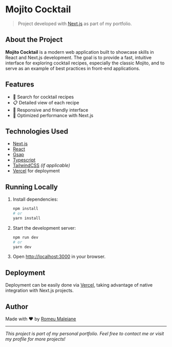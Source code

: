 # Mojito Cocktail

> Project developed with [Next.js](https://nextjs.org) as part of my portfolio.

## About the Project

**Mojito Cocktail** is a modern web application built to showcase skills in React and Next.js development. The goal is to provide a fast, intuitive interface for exploring cocktail recipes, especially the classic Mojito, and to serve as an example of best practices in front-end applications.

## Features

- 🔎 Search for cocktail recipes
- 📋 Detailed view of each recipe
- 💬 Responsive and friendly interface
- 🚀 Optimized performance with Next.js

## Technologies Used

- [Next.js](https://nextjs.org)
- [React](https://react.dev)
- [Gsap](https://gsap.com)
- [Typescript](https://www.typescriptlang.org)
- [TailwindCSS](https://tailwindcss.com) *(if applicable)*
- [Vercel](https://vercel.com) for deployment

## Running Locally

1. Install dependencies:
   ```bash
   npm install
   # or
   yarn install
   ```

2. Start the development server:
   ```bash
   npm run dev
   # or
   yarn dev
   ```

3. Open [http://localhost:3000](http://localhost:3000) in your browser.

## Deployment

Deployment can be easily done via [Vercel](https://vercel.com), taking advantage of native integration with Next.js projects.

## Author

Made with ❤️ by [Romeu Maleiane](https://github.com/romeu-maleiane)

---

*This project is part of my personal portfolio. Feel free to contact me or visit my profile for more projects!*
